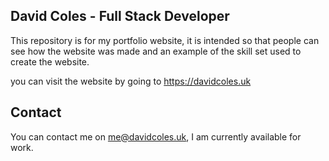 ## David Coles - Full Stack Developer

This repository is for my portfolio website, it is intended so that people can see how the website was made and an example of the skill set used to create the website.

you can visit the website by going to https://davidcoles.uk

## Contact

You can contact me on me@davidcoles.uk, I am currently available for work.